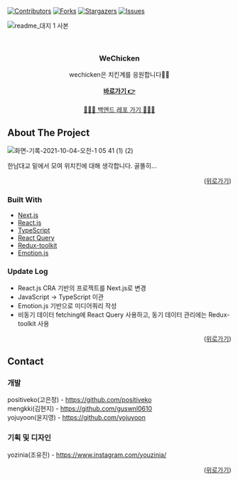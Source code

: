 <div id="top"></div>
<!--
*** Thanks for checking out the Best-README-Template. If you have a suggestion
*** that would make this better, please fork the repo and create a pull request
*** or simply open an issue with the tag "enhancement".
*** Don't forget to give the project a star!
*** Thanks again! Now go create something AMAZING! :D
-->

<!-- PROJECT SHIELDS -->
<!--
*** I'm using markdown "reference style" links for readability.
*** Reference links are enclosed in brackets [ ] instead of parentheses ( ).
*** See the bottom of this document for the declaration of the reference variables
*** for contributors-url, forks-url, etc. This is an optional, concise syntax you may use.
*** https://www.markdownguide.org/basic-syntax/#reference-style-links
-->

[![Contributors][contributors-shield]][contributors-url]
[![Forks][forks-shield]][forks-url]
[![Stargazers][stars-shield]][stars-url]
[![Issues][issues-shield]][issues-url]

![readme_대지 1 사본](https://user-images.githubusercontent.com/60738400/135762435-2404b7aa-bfb1-4e42-afb8-f24c6f1555c3.jpg)

<!-- PROJECT LOGO -->
<br />
<div align="center">
  <h3 align="center">WeChicken</h3>
  <p align="center">
    wechicken은 치킨계를 응원합니다💪🏻
    <br />
    <br />
    <a href="http://wechicken.me"><strong>바로가기 👉</strong></a>
    <br />
    <br />
    <a href="https://github.com/wechicken/wechicken-backend-2">🧑🏻‍💻 백엔드 레포 가기 🧑🏻‍💻</a>
  </p>
</div>

<!-- TABLE OF CONTENTS -->
<!-- <details>
  <summary>Table of Contents</summary>
  <ol>
    <li>
      <a href="#about-the-project">About The Project</a>
      <ul>
        <li><a href="#built-with">Built With</a></li>
      </ul>
    </li>
    <li>
      <a href="#getting-started">Getting Started</a>
      <ul>
        <li><a href="#prerequisites">Prerequisites</a></li>
        <li><a href="#installation">Installation</a></li>
      </ul>
    </li>
    <li><a href="#usage">Usage</a></li>
    <li><a href="#roadmap">Roadmap</a></li>
    <li><a href="#contributing">Contributing</a></li>
    <li><a href="#license">License</a></li>
    <li><a href="#contact">Contact</a></li>
    <li><a href="#acknowledgments">Acknowledgments</a></li>
  </ol>
</details> -->

<!-- ABOUT THE PROJECT -->

## About The Project

![화면-기록-2021-10-04-오전-1 05 41 (1) (2)](https://user-images.githubusercontent.com/60738400/135762892-eff628c5-a402-4313-affa-452226582316.gif)

한남대교 밑에서 모여 위치킨에 대해 생각합니다. 골똘히...

<p align="right">(<a href="#top">위로가기</a>)</p>

### Built With

- [Next.js](https://nextjs.org/)
- [React.js](https://reactjs.org/)
- [TypeScript](https://www.typescriptlang.org/)
- [React Query](https://react-query.tanstack.com/)
- [Redux-toolkit](https://redux-toolkit.js.org/)
- [Emotion.js](https://github.com/emotion-js/emotion/)

### Update Log

- React.js CRA 기반의 프로젝트를 Next.js로 변경
- JavaScript → TypeScript 이관
- Emotion.js 기반으로 미디어쿼리 작성
- 비동기 데이터 fetching에 React Query 사용하고, 동기 데이터 관리에는 Redux-toolkit 사용

<p align="right">(<a href="#top">위로가기</a>)</p>

<!-- CONTACT -->

## Contact

### 개발

positiveko(고은정) - https://github.com/positiveko <br/>
mengkki(김현지) - https://github.com/guswnl0610 <br/>
yojuyoon(윤지영) - https://github.com/yojuyoon <br/>

### 기획 및 디자인

yozinia(조유진) - https://www.instagram.com/youzinia/

<p align="right">(<a href="#top">위로가기</a>)</p>

[contributors-shield]: https://img.shields.io/badge/contributor-4-green
[contributors-url]: https://github.com/wechicken/wechicken-frontend-2/graphs/contributors
[forks-shield]: https://img.shields.io/badge/forks-1-orange
[forks-url]: https://github.com/wechicken/wechicken-frontend-2/network/members
[stars-shield]: https://img.shields.io/badge/starts-2-blue
[stars-url]: https://github.com/wechicken/wechicken-frontend-2/stargazers
[issues-shield]: https://img.shields.io/badge/issue-2-critical
[issues-url]: https://github.com/wechicken/wechicken-frontend-2/issues
